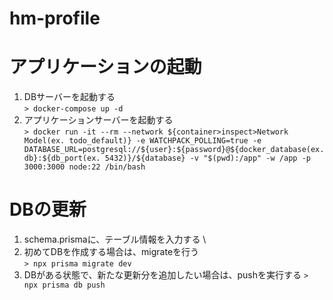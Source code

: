 # hm-profile

# アプリケーションの起動
1. DBサーバーを起動する \
`> docker-compose up -d`
2. アプリケーションサーバーを起動する \
`> docker run -it --rm --network ${container>inspect>Network Model(ex. todo_default)} -e WATCHPACK_POLLING=true -e DATABASE_URL=postgresql://${user}:${password}@${docker_database(ex. db}:${db_port(ex. 5432)}/${database} -v "$(pwd):/app" -w /app -p 3000:3000 node:22 /bin/bash`

# DBの更新
1. schema.prismaに、テーブル情報を入力する \
2. 初めてDBを作成する場合は、migrateを行う \
`> npx prisma migrate dev`
3. DBがある状態で、新たな更新分を追加したい場合は、pushを実行する
`> npx prisma db push`
